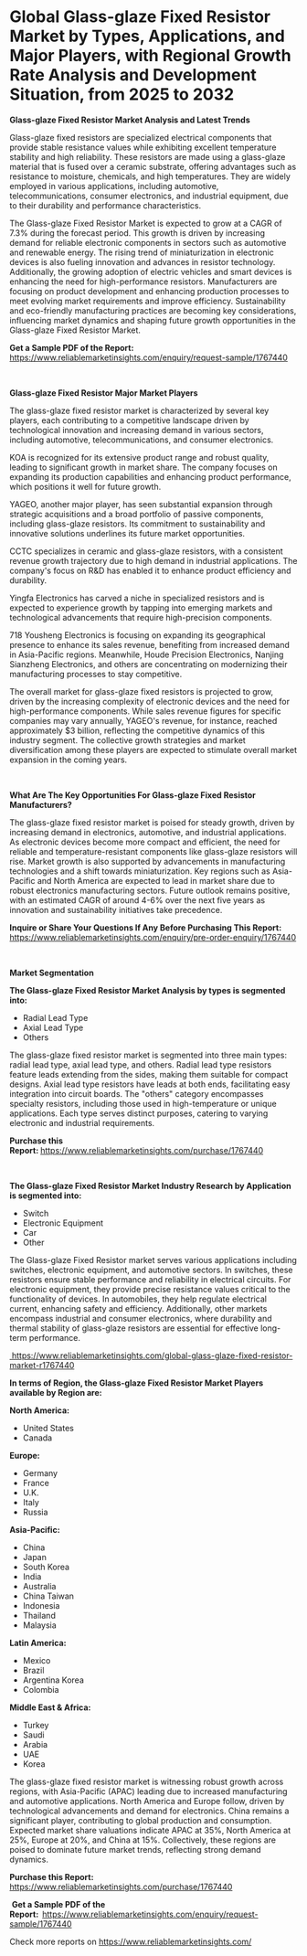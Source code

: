 <p><h1>Global Glass-glaze Fixed Resistor Market by Types, Applications, and Major Players, with Regional Growth Rate Analysis and Development Situation, from 2025 to 2032</h1></p><p><strong>Glass-glaze Fixed Resistor Market Analysis and Latest Trends</strong></p>
<p><p>Glass-glaze fixed resistors are specialized electrical components that provide stable resistance values while exhibiting excellent temperature stability and high reliability. These resistors are made using a glass-glaze material that is fused over a ceramic substrate, offering advantages such as resistance to moisture, chemicals, and high temperatures. They are widely employed in various applications, including automotive, telecommunications, consumer electronics, and industrial equipment, due to their durability and performance characteristics.</p><p>The Glass-glaze Fixed Resistor Market is expected to grow at a CAGR of 7.3% during the forecast period. This growth is driven by increasing demand for reliable electronic components in sectors such as automotive and renewable energy. The rising trend of miniaturization in electronic devices is also fueling innovation and advances in resistor technology. Additionally, the growing adoption of electric vehicles and smart devices is enhancing the need for high-performance resistors. Manufacturers are focusing on product development and enhancing production processes to meet evolving market requirements and improve efficiency. Sustainability and eco-friendly manufacturing practices are becoming key considerations, influencing market dynamics and shaping future growth opportunities in the Glass-glaze Fixed Resistor Market.</p></p>
<p><strong>Get a Sample PDF of the Report:&nbsp;</strong> <a href="https://www.reliablemarketinsights.com/enquiry/request-sample/1767440?utm_campaign=1887&utm_medium=2&utm_source=Github&utm_content=ia&utm_term=13022025&utm_id=glass-glaze-fixed-resistor">https://www.reliablemarketinsights.com/enquiry/request-sample/1767440</a></p>
<p>&nbsp;</p>
<p><strong>Glass-glaze Fixed Resistor Major Market Players</strong></p>
<p><p>The glass-glaze fixed resistor market is characterized by several key players, each contributing to a competitive landscape driven by technological innovation and increasing demand in various sectors, including automotive, telecommunications, and consumer electronics. </p><p>KOA is recognized for its extensive product range and robust quality, leading to significant growth in market share. The company focuses on expanding its production capabilities and enhancing product performance, which positions it well for future growth.</p><p>YAGEO, another major player, has seen substantial expansion through strategic acquisitions and a broad portfolio of passive components, including glass-glaze resistors. Its commitment to sustainability and innovative solutions underlines its future market opportunities.</p><p>CCTC specializes in ceramic and glass-glaze resistors, with a consistent revenue growth trajectory due to high demand in industrial applications. The company's focus on R&D has enabled it to enhance product efficiency and durability.</p><p>Yingfa Electronics has carved a niche in specialized resistors and is expected to experience growth by tapping into emerging markets and technological advancements that require high-precision components.</p><p>718 Yousheng Electronics is focusing on expanding its geographical presence to enhance its sales revenue, benefiting from increased demand in Asia-Pacific regions. Meanwhile, Houde Precision Electronics, Nanjing Sianzheng Electronics, and others are concentrating on modernizing their manufacturing processes to stay competitive.</p><p>The overall market for glass-glaze fixed resistors is projected to grow, driven by the increasing complexity of electronic devices and the need for high-performance components. While sales revenue figures for specific companies may vary annually, YAGEO's revenue, for instance, reached approximately $3 billion, reflecting the competitive dynamics of this industry segment. The collective growth strategies and market diversification among these players are expected to stimulate overall market expansion in the coming years.</p></p>
<p>&nbsp;</p>
<p><strong>What Are The Key Opportunities For Glass-glaze Fixed Resistor Manufacturers?</strong></p>
<p><p>The glass-glaze fixed resistor market is poised for steady growth, driven by increasing demand in electronics, automotive, and industrial applications. As electronic devices become more compact and efficient, the need for reliable and temperature-resistant components like glass-glaze resistors will rise. Market growth is also supported by advancements in manufacturing technologies and a shift towards miniaturization. Key regions such as Asia-Pacific and North America are expected to lead in market share due to robust electronics manufacturing sectors. Future outlook remains positive, with an estimated CAGR of around 4-6% over the next five years as innovation and sustainability initiatives take precedence.</p></p>
<p><strong>Inquire or Share Your Questions If Any Before Purchasing This Report:</strong> <a href="https://www.reliablemarketinsights.com/enquiry/pre-order-enquiry/1767440?utm_campaign=1887&utm_medium=2&utm_source=Github&utm_content=ia&utm_term=13022025&utm_id=glass-glaze-fixed-resistor">https://www.reliablemarketinsights.com/enquiry/pre-order-enquiry/1767440</a></p>
<p>&nbsp;</p>
<p><strong>Market Segmentation</strong></p>
<p><strong>The Glass-glaze Fixed Resistor Market Analysis by types is segmented into:</strong></p>
<p><ul><li>Radial Lead Type</li><li>Axial Lead Type</li><li>Others</li></ul></p>
<p><p>The glass-glaze fixed resistor market is segmented into three main types: radial lead type, axial lead type, and others. Radial lead type resistors feature leads extending from the sides, making them suitable for compact designs. Axial lead type resistors have leads at both ends, facilitating easy integration into circuit boards. The "others" category encompasses specialty resistors, including those used in high-temperature or unique applications. Each type serves distinct purposes, catering to varying electronic and industrial requirements.</p></p>
<p><strong>Purchase this Report:&nbsp;</strong><a href="https://www.reliablemarketinsights.com/purchase/1767440?utm_campaign=1887&utm_medium=2&utm_source=Github&utm_content=ia&utm_term=13022025&utm_id=glass-glaze-fixed-resistor">https://www.reliablemarketinsights.com/purchase/1767440</a></p>
<p>&nbsp;</p>
<p><strong>The Glass-glaze Fixed Resistor Market Industry Research by Application is segmented into:</strong></p>
<p><ul><li>Switch</li><li>Electronic Equipment</li><li>Car</li><li>Other</li></ul></p>
<p><p>The Glass-glaze Fixed Resistor market serves various applications including switches, electronic equipment, and automotive sectors. In switches, these resistors ensure stable performance and reliability in electrical circuits. For electronic equipment, they provide precise resistance values critical to the functionality of devices. In automobiles, they help regulate electrical current, enhancing safety and efficiency. Additionally, other markets encompass industrial and consumer electronics, where durability and thermal stability of glass-glaze resistors are essential for effective long-term performance.</p></p>
<p><a href="https://www.reliablemarketinsights.com/global-glass-glaze-fixed-resistor-market-r1767440?utm_campaign=1887&utm_medium=2&utm_source=Github&utm_content=ia&utm_term=13022025&utm_id=glass-glaze-fixed-resistor">&nbsp;https://www.reliablemarketinsights.com/global-glass-glaze-fixed-resistor-market-r1767440</a></p>
<p><strong>In terms of Region, the Glass-glaze Fixed Resistor Market Players available by Region are:</strong></p>
<p>
    <p> <strong> North America: </strong>
        <ul>
            <li>United States</li>
            <li>Canada</li>
        </ul>
        </p> 
    <p> <strong> Europe: </strong>
        <ul>
            <li>Germany</li>
            <li>France</li>
            <li>U.K.</li>
            <li>Italy</li>
            <li>Russia</li>
        </ul>
        </p> 
    <p> <strong> Asia-Pacific: </strong>
        <ul>
            <li>China</li>
            <li>Japan</li>
            <li>South Korea</li>
            <li>India</li>
            <li>Australia</li>
            <li>China Taiwan</li>
            <li>Indonesia</li>
            <li>Thailand</li>
            <li>Malaysia</li>
        </ul>
        </p> 
    <p> <strong> Latin America: </strong>
        <ul>
            <li>Mexico</li>
            <li>Brazil</li>
            <li>Argentina Korea</li>
            <li>Colombia</li>
        </ul>
        </p> 
    <p> <strong> Middle East & Africa: </strong>
        <ul>
            <li>Turkey</li>
            <li>Saudi</li>
            <li>Arabia</li>
            <li>UAE</li>
            <li>Korea</li>
        </ul>
    </p>
    </p>
<p><p>The glass-glaze fixed resistor market is witnessing robust growth across regions, with Asia-Pacific (APAC) leading due to increased manufacturing and automotive applications. North America and Europe follow, driven by technological advancements and demand for electronics. China remains a significant player, contributing to global production and consumption. Expected market share valuations indicate APAC at 35%, North America at 25%, Europe at 20%, and China at 15%. Collectively, these regions are poised to dominate future market trends, reflecting strong demand dynamics.</p></p>
<p><strong>Purchase this Report: </strong><a href="https://www.reliablemarketinsights.com/purchase/1767440?utm_campaign=1887&utm_medium=2&utm_source=Github&utm_content=ia&utm_term=13022025&utm_id=glass-glaze-fixed-resistor">https://www.reliablemarketinsights.com/purchase/1767440</a></p>
<p>&nbsp;<strong>Get a Sample PDF of the Report:&nbsp;&nbsp;</strong><a href="https://www.reliablemarketinsights.com/enquiry/request-sample/1767440?utm_campaign=1887&utm_medium=2&utm_source=Github&utm_content=ia&utm_term=13022025&utm_id=glass-glaze-fixed-resistor">https://www.reliablemarketinsights.com/enquiry/request-sample/1767440</a></p>
<p><strong></strong></p>
<p>Check more reports on <a href="https://www.reliablemarketinsights.com/?utm_campaign=1887&utm_medium=2&utm_source=Github&utm_content=ia&utm_term=13022025&utm_id=glass-glaze-fixed-resistor">https://www.reliablemarketinsights.com/</a></p>